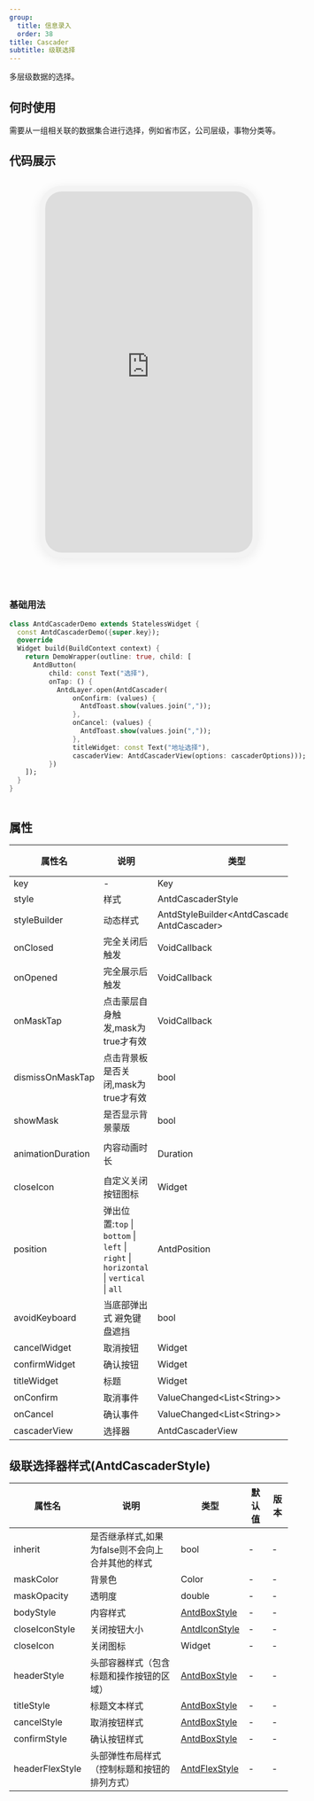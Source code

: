 ```yaml
---
group:
  title: 信息录入
  order: 38
title: Cascader
subtitle: 级联选择
---
```

多层级数据的选择。
## 何时使用
需要从一组相关联的数据集合进行选择，例如省市区，公司层级，事物分类等。

## 代码展示

<div class='preview-container'>
<div class='phone-preview'>
<iframe src='https://opensourcenocode.github.io/antd-flutter?target=AntdCascader'></iframe>
</div>
<div style='flex: 1;'>

### 基础用法


```dart
class AntdCascaderDemo extends StatelessWidget {
  const AntdCascaderDemo({super.key});
  @override
  Widget build(BuildContext context) {
    return DemoWrapper(outline: true, child: [
      AntdButton(
          child: const Text("选择"),
          onTap: () {
            AntdLayer.open(AntdCascader(
                onConfirm: (values) {
                  AntdToast.show(values.join(","));
                },
                onCancel: (values) {
                  AntdToast.show(values.join(","));
                },
                titleWidget: const Text("地址选择"),
                cascaderView: AntdCascaderView(options: cascaderOptions)));
          })
    ]);
  }
}

```

</div>
</div>

  <style>
.preview-container {
  display: flex;
  gap: 24px;
  margin: 32px 0;
  align-items: start;
}

.phone-preview {
  min-width: 375px;
  max-width: 375px;
  border: 10px solid #f3f3f3;
  border-radius: 40px;
  background: #fff;
  box-shadow: 0 4px 20px rgba(0, 0, 0, 0.08);
  overflow: hidden;
  height: 652px;
  width: 393px;
  position: sticky;
  top: 80px;
}

.phone-preview iframe {
  width: 100%;
  height: 100%;
  border: none;
}

.code-block {
  max-height: 100%;
  margin: 16px 0;
  overflow-y: scroll;
}

.dumi-default-source-code {
  margin: 0 !important;
}

.markdown .dumi-default-source-code >pre.prism-code {
  padding: 12px !important;
  font-size: 12px !important;
}

@media (max-width: 960px) {
  .preview-container {
    flex-direction: column;
  }
  
  .phone-preview {
    width: 100%;
    max-width: 375px;
    margin: 0 auto 24px;
    position: static;
  }
}

/* Dart 代码高亮主题 - 基于 VS Code 暗色主题优化 */
.prism-code {
  display: block;
  overflow-x: auto;
  padding: 1em;
  border-radius: 6px;
  font-family: 'Fira Code', 'Consolas', 'Monaco', monospace;
  font-size: 14px;
  line-height: 1.5;
  color: #d4d4d4;
  background: #1e1e1e;
}

/* 基础元素 */
.prism-code .hljs-keyword { color: #569cd6; font-weight: bold; }          /* 关键字 */
.prism-code .hljs-built_in { color: #4ec9b0; }                           /* 内置类型 */
.prism-code .hljs-type { color: #4ec9b0; }                               /* 类型声明 */
.prism-code .hljs-literal { color: #569cd6; }                            /* 字面量 */
.prism-code .hljs-number { color: #b5cea8; }                             /* 数字 */
.prism-code .hljs-string { color: #ce9178; }                             /* 字符串 */
.prism-code .hljs-comment { color: #6a9955; font-style: italic; }        /* 注释 */
.prism-code .hljs-meta { color: #9b9b9b; }                               /* 元信息 */

/* Dart 特有元素 */
.prism-code .hljs-constant { color: #4fc1ff; }                           /* const/final */
.prism-code .hljs-function { color: #dcdcaa; }                           /* 函数名 */
.prism-code .hljs-title.class_ { color: #4ec9b0; text-decoration: underline; } /* 类名 */
.prism-code .hljs-params { color: #9cdcfe; }                             /* 参数 */
.prism-code .hljs-variable { color: #9cdcfe; }                           /* 变量 */
.prism-code .hljs-annotation { color: #d4d4d4; background: #3a3a3a; }    /* 注解 */
.prism-code .hljs-punctuation { color: #d4d4d4; }                        /* 标点符号 */

/* 特殊增强 */
.prism-code .hljs-constructor { color: #c586c0; }                        /* 构造函数 */
.prism-code .hljs-named-parameter { color: #9cdcfe; font-style: italic; }/* 命名参数 */
.prism-code .hljs-generic { color: #4ec9b0; opacity: 0.8; }              /* 泛型符号 */
.prism-code .hljs-typedef { color: #4ec9b0; text-decoration: underline; }/* typedef */

/* 行号样式 (可选) */
.prism-code .hljs-ln-numbers {
  color: #858585;
  text-align: right;
  padding-right: 12px;
}
</style>

## 属性
| 属性名 | 说明 | 类型 | 默认值 | 版本 |
| --- | --- | --- | --- | --- |
| key | - | Key | - | - |
| style | 样式 | AntdCascaderStyle | - | - |
| styleBuilder | 动态样式 | AntdStyleBuilder&lt;AntdCascaderStyle, AntdCascader&gt; | - | - |
| onClosed | 完全关闭后触发 | VoidCallback | - | - |
| onOpened | 完全展示后触发 | VoidCallback | - | - |
| onMaskTap | 点击蒙层自身触发,mask为true才有效 | VoidCallback | - | - |
| dismissOnMaskTap | 点击背景板是否关闭,mask为true才有效 | bool | true | - |
| showMask | 是否显示背景蒙版 | bool | true | - |
| animationDuration | 内容动画时长 | Duration | const Duration(milliseconds: 400) | - |
| closeIcon | 自定义关闭按钮图标 | Widget | - | - |
| position | 弹出位置:`top` \| `bottom` \| `left` \| `right` \| `horizontal` \| `vertical` \| `all` | AntdPosition | bottom | - |
| avoidKeyboard | 当底部弹出式 避免键盘遮挡 | bool | true | - |
| cancelWidget | 取消按钮 | Widget | const Text("取消") | - |
| confirmWidget | 确认按钮 | Widget | const Text("确定") | - |
| titleWidget | 标题 | Widget | - | - |
| onConfirm | 取消事件 | ValueChanged&lt;List&lt;String&gt;&gt; | - | - |
| onCancel | 确认事件 | ValueChanged&lt;List&lt;String&gt;&gt; | - | - |
| cascaderView | 选择器 | AntdCascaderView | - | - |


## 级联选择器样式(AntdCascaderStyle) <a id='AntdCascaderStyle'></a>

| 属性名 | 说明 | 类型 | 默认值 | 版本 |
| --- | --- | --- | --- | --- |
| inherit | 是否继承样式,如果为false则不会向上合并其他的样式 | bool | - | - |
| maskColor | 背景色 | Color | - | - |
| maskOpacity | 透明度 | double | - | - |
| bodyStyle | 内容样式 | [AntdBoxStyle](../components/antd-box/#AntdBoxStyle) | - | - |
| closeIconStyle | 关闭按钮大小 | [AntdIconStyle](../components/antd-icon/#AntdIconStyle) | - | - |
| closeIcon | 关闭图标 | Widget | - | - |
| headerStyle | 头部容器样式（包含标题和操作按钮的区域） | [AntdBoxStyle](../components/antd-box/#AntdBoxStyle) | - | - |
| titleStyle | 标题文本样式 | [AntdBoxStyle](../components/antd-box/#AntdBoxStyle) | - | - |
| cancelStyle | 取消按钮样式 | [AntdBoxStyle](../components/antd-box/#AntdBoxStyle) | - | - |
| confirmStyle | 确认按钮样式 | [AntdBoxStyle](../components/antd-box/#AntdBoxStyle) | - | - |
| headerFlexStyle | 头部弹性布局样式（控制标题和按钮的排列方式） | [AntdFlexStyle](../components/antd-flex/#AntdFlexStyle) | - | - |


